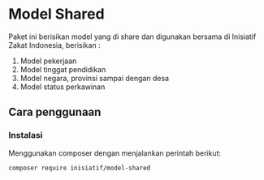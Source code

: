 # Model Shared

Paket ini berisikan model yang di share dan digunakan bersama di Inisiatif Zakat Indonesia, berisikan :

1. Model pekerjaan
2. Model tinggat pendidikan
3. Model negara, provinsi sampai dengan desa
4. Model status perkawinan

## Cara penggunaan

### Instalasi

Menggunakan composer dengan menjalankan perintah berikut:

```bash
composer require inisiatif/model-shared
```
